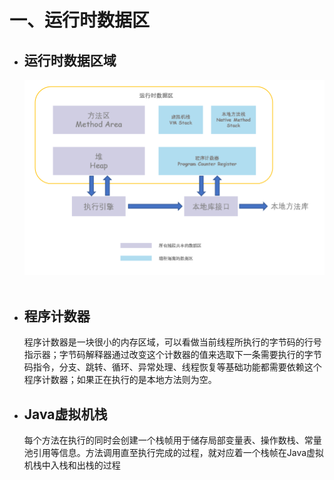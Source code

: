 # 一、运行时数据区
- ## 运行时数据区域

    <div align="center"><img src="resources/core/jvmMemery.png"/></div><br>

- ## 程序计数器
    
    程序计数器是一块很小的内存区域，可以看做当前线程所执行的字节码的行号指示器；字节码解释器通过改变这个计数器的值来选取下一条需要执行的字节码指令，分支、跳转、循环、异常处理、线程恢复等基础功能都需要依赖这个程序计数器；如果正在执行的是本地方法则为空。

- ## Java虚拟机栈

    每个方法在执行的同时会创建一个栈帧用于储存局部变量表、操作数栈、常量池引用等信息。方法调用直至执行完成的过程，就对应着一个栈帧在Java虚拟机栈中入栈和出栈的过程